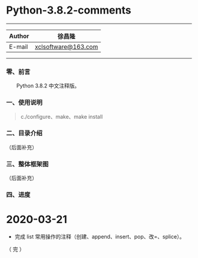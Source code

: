 Python-3.8.2-comments
===========================
****
	
|Author|徐昌隆|
|---|---
|E-mail|xclsoftware@163.com


****
### 零、前言
　　Python 3.8.2 中文注释版。
### 一、使用说明
>c./configure、make、make install
### 二、目录介绍
（后面补充）
### 三、整体框架图
（后面补充）
### 四、进度
# 2020-03-21
   * 完成 list 常用操作的注释（创建、append、insert、pop、改=、splice）。

（ 完 ）
